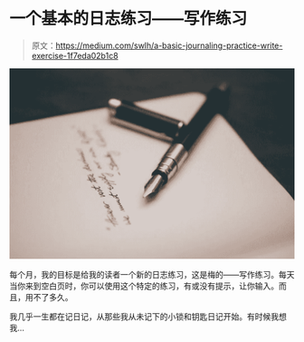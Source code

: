 # 一个基本的日志练习——写作练习

> 原文：<https://medium.com/swlh/a-basic-journaling-practice-write-exercise-1f7eda02b1c8>

![](img/5f69e582828cecf81f783303f597e184.png)

每个月，我的目标是给我的读者一个新的日志练习，这是梅的——写作练习。每天当你来到空白页时，你可以使用这个特定的练习，有或没有提示，让你输入。而且，用不了多久。

我几乎一生都在记日记，从那些我从未记下的小锁和钥匙日记开始。有时候我想我…